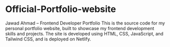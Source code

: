 # Official-Portfolio-website
Jawad Ahmad – Frontend Developer Portfolio  This is the source code for my personal portfolio website, built to showcase my frontend development skills and projects. The site is developed using HTML, CSS, JavaScript, and Tailwind CSS, and is deployed on Netlify.
